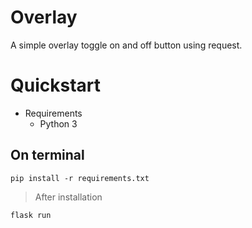 
# Overlay

A simple overlay toggle on and off button using request.

# Quickstart

- Requirements
    - Python 3



## On terminal 
    pip install -r requirements.txt

> After installation

    flask run
